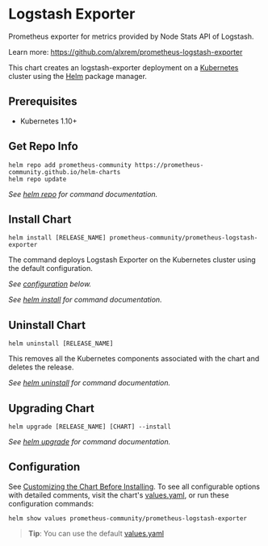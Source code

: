 # Logstash Exporter

Prometheus exporter for metrics provided by Node Stats API of Logstash.

Learn more: <https://github.com/alxrem/prometheus-logstash-exporter>

This chart creates an logstash-exporter deployment on a [Kubernetes](http://kubernetes.io)
cluster using the [Helm](https://helm.sh) package manager.

## Prerequisites

- Kubernetes 1.10+

## Get Repo Info

```console
helm repo add prometheus-community https://prometheus-community.github.io/helm-charts
helm repo update
```

_See [helm repo](https://helm.sh/docs/helm/helm_repo/) for command documentation._

## Install Chart

```console
helm install [RELEASE_NAME] prometheus-community/prometheus-logstash-exporter
```

The command deploys Logstash Exporter on the Kubernetes cluster using the default configuration.

_See [configuration](#configuration) below._

_See [helm install](https://helm.sh/docs/helm/helm_install/) for command documentation._

## Uninstall Chart

```console
helm uninstall [RELEASE_NAME]
```

This removes all the Kubernetes components associated with the chart and deletes the release.

_See [helm uninstall](https://helm.sh/docs/helm/helm_uninstall/) for command documentation._

## Upgrading Chart

```console
helm upgrade [RELEASE_NAME] [CHART] --install
```

_See [helm upgrade](https://helm.sh/docs/helm/helm_upgrade/) for command documentation._

## Configuration

See [Customizing the Chart Before Installing](https://helm.sh/docs/intro/using_helm/#customizing-the-chart-before-installing).
To see all configurable options with detailed comments, visit the chart's [values.yaml](./values.yaml), or run these configuration commands:

```console
helm show values prometheus-community/prometheus-logstash-exporter
```

> **Tip**: You can use the default [values.yaml](values.yaml)
